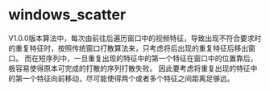 # windows_scatter
V1.0.0版本算法中，每次由前往后遍历窗口中的视频特征，导致出现不符合要求时的重复特征时，按照传统窗口打散算法来，只考虑将后出现的重复特征后移出窗口。
而在短序列中，一旦重复出现的特征中的第一个特征在窗口中的位置靠后，极容易使得原本可完成的打散的序列打散失败。
因此要考虑将重复出现的特征中的第一个特征向前移动，尽可能使得两个或者多个特征之间距离足够远。
